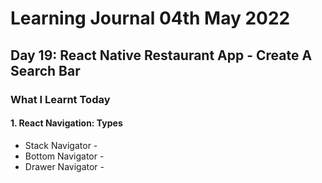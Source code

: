 <h1>Learning Journal 04th May 2022</h1>
<h2>Day 19: React Native Restaurant App - Create A Search Bar</h2>
<h3>What I Learnt Today</h3>
<h4>1. React Navigation: Types</h4>
<ul>
  <li>Stack Navigator - </li>
  <li>Bottom Navigator - </li>
  <li>Drawer Navigator - </li>
</ul>
